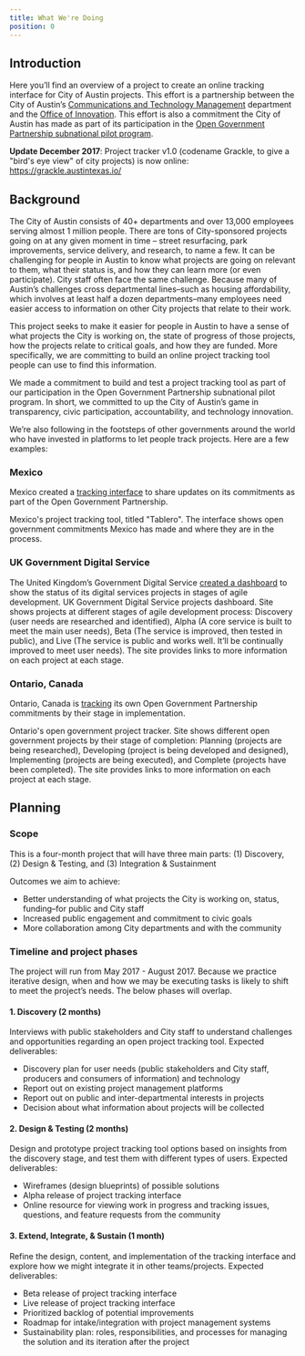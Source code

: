 ```yaml
---
title: What We're Doing
position: 0
---
```


## Introduction

Here you’ll find an overview of a project to create an online tracking interface for City of Austin projects. This effort is a partnership between the City of Austin’s [Communications and Technology Management](https://www.austintexas.gov/techreport/communications-and-technology-management) department and the [Office of Innovation](https://cityofaustin.github.io/innovation/). This effort is also a commitment the City of Austin has made as part of its participation in the [Open Government Partnership subnational pilot program](https://opengovpartnership.bloomfire.com/posts/1315600-austin-s-open-government-partnership-action-plan).

**Update December 2017**: Project tracker v1.0 (codename Grackle, to give a "bird's eye view" of city projects) is now online: https://grackle.austintexas.io/

## Background

The City of Austin consists of 40+ departments and over 13,000 employees serving almost 1 million people. There are tons of City-sponsored projects going on at any given moment in time – street resurfacing, park improvements, service delivery, and research, to name a few. It can be challenging for people in Austin to know what projects are going on relevant to them, what their status is, and how they can learn more (or even participate). City staff often face the same challenge. Because many of Austin’s challenges cross departmental lines–such as housing affordability, which involves at least half a dozen departments–many employees need easier access to information on other City projects that relate to their work.

This project seeks to make it easier for people in Austin to have a sense of what projects the City is working on, the state of progress of those projects, how the projects relate to critical goals, and how they are funded. More specifically, we are committing to build an online project tracking tool people can use to find this information.

We made a commitment to build and test a project tracking tool as part of our participation in the Open Government Partnership subnational pilot program. In short, we committed to up the City of Austin’s game in transparency, civic participation, accountability, and technology innovation.

We’re also following in the footsteps of other governments around the world who have invested in platforms to let people track projects. Here are a few examples:

### Mexico

Mexico created a [tracking interface](http://tablero.gobabiertomx.org/) to share updates on its commitments as part of the Open Government Partnership.

Mexico's project tracking tool, titled "Tablero". The interface shows open government commitments Mexico has made  and where they are in the process.

### UK Government Digital Service

The United Kingdom’s Government Digital Service [created a dashboard](https://www.gov.uk/transformation/exemplars) to show the status of its digital services projects in stages of agile development. UK Government Digital Service projects dashboard. Site shows projects at different stages of agile development process: Discovery (user needs are researched and identified), Alpha (A core service is built to meet the main user needs), Beta (The service is improved, then tested in public), and Live (The service is public and works well. It’ll be continually improved to meet user needs). The site provides links to more information on each project at each stage.

### Ontario, Canada

Ontario, Canada is [tracking](https://www.ontario.ca/page/open-government-project-tracker) its own Open Government Partnership commitments by their stage in implementation.

Ontario's open government project tracker. Site shows different open government projects by their stage of completion: Planning (projects are being researched), Developing (project is being developed and designed), Implementing (projects are being executed), and Complete (projects have been completed). The site provides links to more information on each project at each stage.

## Planning

### Scope

This is a four-month project that will have three main parts: (1) Discovery, (2) Design & Testing, and (3) Integration & Sustainment

Outcomes we aim to achieve:

* Better understanding of what projects the City is working on, status, funding–for public and City staff
* Increased public engagement and commitment to civic goals
* More collaboration among City departments and with the community

### Timeline and project phases

The project will run from May 2017 - August 2017. Because we practice iterative design, when and how we may be executing tasks is likely to shift to meet the project’s needs. The below phases will overlap.

#### 1. Discovery (2 months)

Interviews with public stakeholders and City staff to understand challenges and opportunities regarding an open project tracking tool. Expected deliverables:

* Discovery plan for user needs (public stakeholders and City staff, producers and consumers of information) and technology
* Report out on existing project management platforms
* Report out on public and inter-departmental interests in projects
* Decision about what information about projects will be collected

#### 2. Design & Testing (2 months)

Design and prototype project tracking tool options based on insights from the discovery stage, and test them with different types of users. Expected deliverables:

* Wireframes (design blueprints) of possible solutions
* Alpha release of project tracking interface
* Online resource for viewing work in progress and tracking issues, questions, and feature requests from the community

#### 3. Extend, Integrate, & Sustain (1 month)

Refine the design, content, and implementation of the tracking interface and explore how we might integrate it in other teams/projects. Expected deliverables:

* Beta release of project tracking interface
* Live release of project tracking interface
* Prioritized backlog of potential improvements
* Roadmap for intake/integration with project management systems
* Sustainability plan: roles, responsibilities, and processes for managing the solution and its iteration after the project

